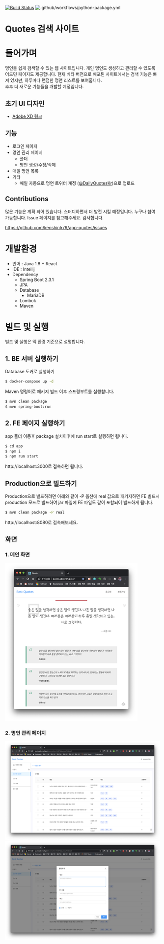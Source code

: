 [![Build Status](https://travis-ci.org/kenshin579/app-quotes.svg?branch=master)](https://travis-ci.org/kenshin579/app-quotes)
![.github/workflows/python-package.yml](https://github.com/kenshin579/app-quotes/workflows/.github/workflows/python-package.yml/badge.svg?branch=master)

Quotes 검색 사이트 
=====

# 들어가며

명언을 쉽게 검색할 수 있는 웹 사이트입니다. 개인 명언도 생성하고 관리할 수 있도록 어드민 페이지도 제공합니다. 
현재 베타 버전으로 배포된 사이트에서는 검색 기능은 빠져 있지만, 하루마다 랜덤한 명언 리스트를 보여줍니다.  
추후 더 새로운 기능들을 개발할 예정입니다. 

## 초기 UI 디자인

- [Adobe XD 링크](https://xd.adobe.com/view/35138d7e-e15a-4c91-6e23-f3ad5cf50a86-4322)

## 기능

- 로그인 페이지
- 명언 관리 페이지
  - 폴더
  - 명언 생성/수정/삭제
- 매일 명언 목록
- 기타
  - 매일 자동으로 명언 트위터 계정 ([@DailyQuotesKr](https://twitter.com/DailyQuotesKr))으로 업로드

## Contributions

많은 기능은 계획 되어 있습니다. 스터디하면서 더 발전 시킬 예정입니다. 누구나 참여 가능합니다. Issue 페이지를 참고해주세요. 
감사합니다. 

https://github.com/kenshin579/app-quotes/issues

# 개발환경

- 언어 : Java 1.8 + React
- IDE : Intellij
- Dependency
  - Spring Boot 2.3.1
  - JPA
  - Database
    - MariaDB
  - Lombok
  - Maven

# 빌드 및 실행

빌드 및 실행은 맥 환경 기준으로 설명합니다. 

## 1. BE 서버 실행하기

Database 도커로 실행하기

```bash
$ docker-compose up -d
```

Maven 명령어로 패키지 빌드 이후 스프링부트를 실행합니다. 

```bash
$ mvn clean package
$ mvn spring-boot:run
```

## 2. FE 페이지 실행하기

app 폴더 이동후 package 설치이후에 run start로 실행하면 됩니다. 

```bash
$ cd app
$ npm i
$ npm run start
```

http://localhost:3000로 접속하면 됩니다. 

## Production으로 빌드하기

Production으로 빌드하려면 아래와 같이 -P 옵션에 real 값으로 패키지하면 FE 빌드시 production 모드로 빌드하여 jar 파일에 FE 파일도 같이 포함되어 빌드하게 됩니다. 

```bash
$ mvn clean package -P real
```

http://localhost:8080로 접속해보세요. 


## 화면

### 1. 메인 화면

<img src="images/image-20200714202101800.png" alt="메인화면" style="zoom:50%;" />

### 2. 명언 관리 페이지

<img src="images/image-20200714202242104.png" alt="명언 관리 페이지" style="zoom:50%;" />

<img src="images/image-20200714202256330.png" alt="명언 추가" style="zoom:50%;" />
